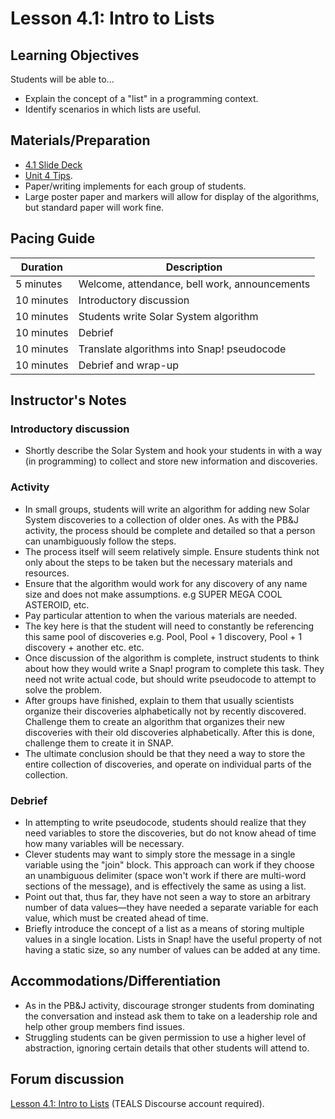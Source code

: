# Lesson 4.1: Intro to Lists

## Learning Objectives

Students will be able to...

* Explain the concept of a "list" in a programming context.
* Identify scenarios in which lists are useful.

## Materials/Preparation

* [4.1 Slide Deck](https://github.com/TEALSK12/introduction-to-computer-science/raw/master/slidedecks/TEALS%20SNAP%204.1.pptx)
* [Unit 4 Tips](unit_4_tips.md).
* Paper/writing implements for each group of students.
* Large poster paper and markers will allow for display of the algorithms, but standard paper will work fine.

## Pacing Guide

| Duration   | Description                                   |
| ---------- | --------------------------------------------- |
| 5 minutes  | Welcome, attendance, bell work, announcements |
| 10 minutes | Introductory discussion                       |
| 10 minutes | Students write Solar System algorithm         |
| 10 minutes | Debrief                                       |
| 10 minutes | Translate algorithms into Snap! pseudocode     |
| 10 minutes | Debrief and wrap-up                           |

## Instructor's Notes

### Introductory discussion

* Shortly describe the Solar System and hook your students in with a way (in programming) to collect and store new information and discoveries.

### Activity

* In small groups, students will write an algorithm for adding new Solar System discoveries to a collection of older ones. As with the PB&J activity, the process should be complete and detailed so that a person can unambiguously follow the steps.
* The process itself will seem relatively simple.  Ensure students think not only about the steps to be taken but the necessary materials and resources.
* Ensure that the algorithm would work for any discovery of any name size and does not make assumptions. e.g SUPER MEGA COOL ASTEROID, etc.
* Pay particular attention to when the various materials are needed.
* The key here is that the student will need to constantly be referencing this same pool of discoveries e.g. Pool, Pool + 1 discovery, Pool + 1 discovery + another etc. etc.
* Once discussion of the algorithm is complete, instruct students to think about how they would write a Snap! program to complete this task.  They need not write actual code, but should write pseudocode to attempt to solve the problem.  
* After groups have finished, explain to them that usually scientists organize their discoveries alphabetically not by recently discovered. Challenge them to create an algorithm that organizes their new discoveries with their old discoveries alphabetically. After this is done, challenge them to create it in SNAP.
* The ultimate conclusion should be that they need a way to store the entire collection of discoveries, and operate on individual parts of the collection.

### Debrief

* In attempting to write pseudocode, students should realize that they need variables to store the discoveries, but do not know ahead of time how many variables will be necessary.
* Clever students may want to simply store the message in a single variable using the "join" block.  This approach can work if they choose an unambiguous delimiter (space won't work if there are multi-word sections of the message), and is effectively the same as using a list.
* Point out that, thus far, they have not seen a way to store an arbitrary number of data values—they have needed a separate variable for each value, which must be created ahead of time.
* Briefly introduce the concept of a list as a means of storing multiple values in a single location.  Lists in Snap! have the useful property of not having a static size, so any number of values can be added at any time.

## Accommodations/Differentiation

* As in the PB&J activity, discourage stronger students from dominating the conversation and instead ask them to take on a leadership role and help other group members find issues.
* Struggling students can be given permission to use a higher level of abstraction, ignoring certain details that other students will attend to.

## Forum discussion

[Lesson 4.1: Intro to Lists](http://forums.tealsk12.org/c/intro-unit-4-lists/lesson-4-1-intro-to-lists) (TEALS Discourse account required).
